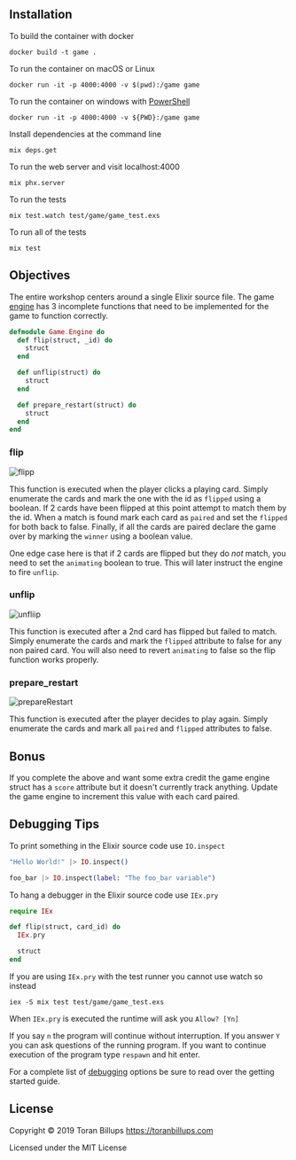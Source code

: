 ## Installation

To build the container with docker

```
docker build -t game .
```

To run the container on macOS or Linux

```
docker run -it -p 4000:4000 -v $(pwd):/game game
```

To run the container on windows with [PowerShell](https://docs.microsoft.com/en-us/powershell/scripting/install/installing-windows-powershell?view=powershell-6#finding-powershell-in-windows-10-81-80-and-7)

```
docker run -it -p 4000:4000 -v ${PWD}:/game game
```

Install dependencies at the command line

```
mix deps.get
```

To run the web server and visit localhost:4000

```
mix phx.server
```

To run the tests

```
mix test.watch test/game/game_test.exs
```

To run all of the tests

```
mix test
```

## Objectives

The entire workshop centers around a single Elixir source file. The game [engine](https://github.com/toranb/elixir-workshop/blob/master/lib/game/engine.ex) has 3 incomplete functions that need to be implemented for the game to function correctly.

```elixir
defmodule Game.Engine do
  def flip(struct, _id) do
    struct
  end

  def unflip(struct) do
    struct
  end

  def prepare_restart(struct) do
    struct
  end
end
```

### flip

![flipp](https://user-images.githubusercontent.com/147411/67634906-5d400800-f88f-11e9-8d3e-125fc09268a1.gif)

This function is executed when the player clicks a playing card. Simply enumerate the cards and mark the one with the id as `flipped` using a boolean. If 2 cards have been flipped at this point attempt to match them by the id. When a match is found mark each card as `paired` and set the `flipped` for both back to false. Finally, if all the cards are paired declare the game over by marking the `winner` using a boolean value.

One edge case here is that if 2 cards are flipped but they do *not* match, you need to set the `animating` boolean to true. This will later instruct the engine to fire `unflip`.

### unflip

![unfliip](https://user-images.githubusercontent.com/147411/67634902-4ac5ce80-f88f-11e9-8bbe-451093d55e4d.gif)

This function is executed after a 2nd card has flipped but failed to match. Simply enumerate the cards and mark the `flipped` attribute to false for any non paired card. You will also need to revert `animating` to false so the flip function works properly.

### prepare_restart

![prepareRestart](https://user-images.githubusercontent.com/147411/67634990-ed7e4d00-f88f-11e9-8af0-03c456c2e466.gif)

This function is executed after the player decides to play again. Simply enumerate the cards and mark all `paired` and `flipped` attributes to false.

## Bonus

If you complete the above and want some extra credit the game engine struct has a `score` attribute but it doesn't currently track anything. Update the game engine to increment this value with each card paired.

## Debugging Tips

To print something in the Elixir source code use `IO.inspect`

```elixir
"Hello World!" |> IO.inspect()

foo_bar |> IO.inspect(label: "The foo_bar variable")
```

To hang a debugger in the Elixir source code use `IEx.pry`

```elixir
require IEx

def flip(struct, card_id) do
  IEx.pry

  struct
end
```

If you are using `IEx.pry` with the test runner you cannot use watch so instead

```
iex -S mix test test/game/game_test.exs
```

When `IEx.pry` is executed the runtime will ask you `Allow? [Yn]`

If you say `n` the program will continue without interruption. If you answer `Y` you can ask questions of the running program. If you want to continue execution of the program type `respawn` and hit enter.

For a complete list of [debugging](https://elixir-lang.org/getting-started/debugging.html) options be sure to read over the getting started guide.

## License

Copyright © 2019 Toran Billups https://toranbillups.com

Licensed under the MIT License
